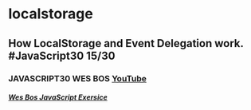# localstorage
## How LocalStorage and Event Delegation work. #JavaScript30 15/30
### JAVASCRIPT30 WES BOS [YouTube](https://www.youtube.com/watch?v=zaz9gLI-Xac&list=PLu8EoSxDXHP6CGK4YVJhL_VWetA865GOH&index=15)


##### [Wes Bos JavaScript Exersice](https://javascript30.com/)

